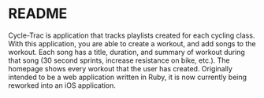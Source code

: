 # README

Cycle-Trac is application that tracks playlists created for each cycling class. With this application, you are able to create a workout, and add songs to the workout. Each song has a title, duration, and summary of workout during that song (30 second sprints, increase resistance on bike, etc.). The homepage shows every workout that the user has created. Originally intended to be a web application written in Ruby, it is now currently being reworked into an iOS application.
